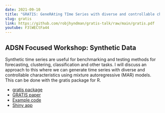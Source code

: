 ```yaml
---
date: 2021-09-10
title: "GRATIS: GeneRAting TIme Series with diverse and controllable characteristics"
slug: gratis
link: https://github.com/robjhyndman/gratis-talk/raw/main/gratis.pdf
youtube: F3lWECtFa44
---
```


## ADSN Focused Workshop: Synthetic Data

Synthetic time series are useful for benchmarking and testing methods for forecasting, clustering, classification and other tasks. I will discuss an approach to this where we can generate time series with diverse and controllable characteristics using mixture autoregressive (MAR) models. This can be done with the gratis package for R.

* [gratis package](https://github.com/ykang/gratis)
* [GRATIS paper](https://robjhyndman.com/publications/gratis/)
* [Example code](https://github.com/robjhyndman/gratis-talk/raw/main/gratis.R)
* [Shiny app](https://ebsmonash.shinyapps.io/tsgeneration/)
